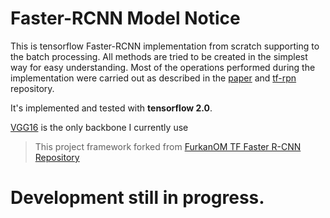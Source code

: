 # Faster-RCNN Model Notice

This is tensorflow Faster-RCNN implementation from scratch supporting to the batch processing.
All methods are tried to be created in the simplest way for easy understanding.
Most of the operations performed during the implementation were carried out as described in the [paper](https://arxiv.org/abs/1506.01497) and [tf-rpn](https://github.com/FurkanOM/tf-rpn) repository.

It's implemented and tested with **tensorflow 2.0**.

[VGG16](https://www.tensorflow.org/api_docs/python/tf/keras/applications/VGG16) is the only backbone I currently use

> This project framework forked from [FurkanOM TF Faster R-CNN Repository](https://github.com/FurkanOM/tf-faster-rcnn)

# Development still in progress.
